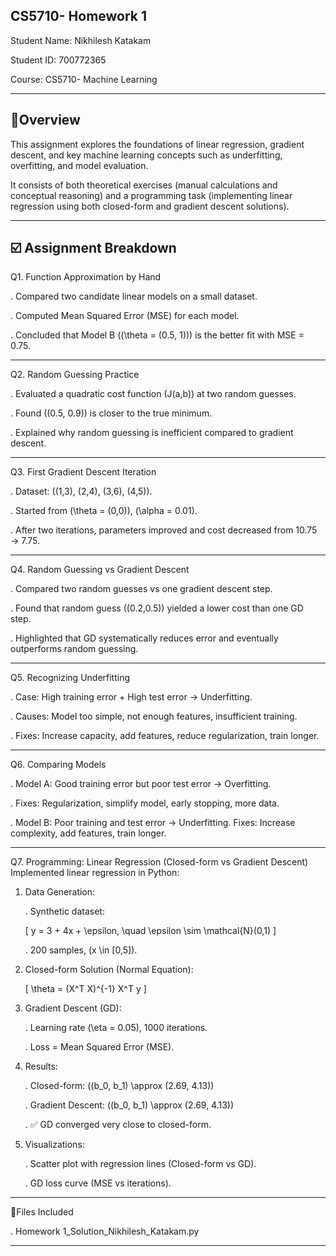 CS5710- Homework 1
---------------------------------------------------------------------------------------------------
Student Name: Nikhilesh Katakam

Student ID: 700772365

Course: CS5710- Machine Learning 

---------------------------------------------------------------------------------------------------
📍Overview
---------------------------------------------------------------------------------------------------
This assignment explores the foundations of linear regression, gradient descent, and key machine learning concepts such as underfitting, overfitting, and model evaluation.

It consists of both theoretical exercises (manual calculations and conceptual reasoning) and a programming task (implementing linear regression using both closed-form and gradient descent solutions).

--------------------------------------------------------------------------------------------------
☑️ Assignment Breakdown
-------------------------------------------------------------------------------------------------

Q1. Function Approximation by Hand

. Compared two candidate linear models on a small dataset.

. Computed Mean Squared Error (MSE) for each model.

.  Concluded that Model B ((\theta = (0.5, 1))) is the better fit with MSE = 0.75.

-------------------------------------------------------------------------------------------------

Q2. Random Guessing Practice

. Evaluated a quadratic cost function (J(a,b)) at two random guesses.

. Found ((0.5, 0.9)) is closer to the true minimum.

. Explained why random guessing is inefficient compared to gradient descent.

-------------------------------------------------------------------------------------------------

Q3. First Gradient Descent Iteration

. Dataset: ((1,3), (2,4), (3,6), (4,5)).

. Started from (\theta = (0,0)), (\alpha = 0.01).

. After two iterations, parameters improved and cost decreased from 10.75 → 7.75.

-------------------------------------------------------------------------------------------------

Q4. Random Guessing vs Gradient Descent

. Compared two random guesses vs one gradient descent step.

. Found that random guess ((0.2,0.5)) yielded a lower cost than one GD step.

. Highlighted that GD systematically reduces error and eventually outperforms random guessing.

-------------------------------------------------------------------------------------------------

Q5. Recognizing Underfitting

. Case: High training error + High test error → Underfitting.

. Causes: Model too simple, not enough features, insufficient training.

. Fixes: Increase capacity, add features, reduce regularization, train longer.

-------------------------------------------------------------------------------------------------

Q6. Comparing Models

. Model A: Good training error but poor test error → Overfitting.

. Fixes: Regularization, simplify model, early stopping, more data.

. Model B: Poor training and test error → Underfitting.
    Fixes: Increase complexity, add features, train longer.

-------------------------------------------------------------------------------------------------

Q7. Programming: Linear Regression (Closed-form vs Gradient Descent)
Implemented linear regression in Python:

1. Data Generation:

   . Synthetic dataset:
   
     [ y = 3 + 4x + \epsilon, \quad \epsilon \sim \mathcal{N}(0,1) ]
   
   . 200 samples, (x \in [0,5]).
   
2. Closed-form Solution (Normal Equation):

   [ \theta = (X^T X)^{-1} X^T y ]

3. Gradient Descent (GD):

    . Learning rate (\eta = 0.05), 1000 iterations.

    . Loss = Mean Squared Error (MSE).

4. Results:
   
    . Closed-form: ((b_0, b_1) \approx (2.69, 4.13))

    . Gradient Descent: ((b_0, b_1) \approx (2.69, 4.13))

    . ✅ GD converged very close to closed-form.

5. Visualizations:

    . Scatter plot with regression lines (Closed-form vs GD).
  
    . GD loss curve (MSE vs iterations).

-----------------------------------------------------------------------------------------------

📁Files Included 

. Homework 1_Solution_Nikhilesh_Katakam.py 

------------------------------------------------------------------------------------------------


